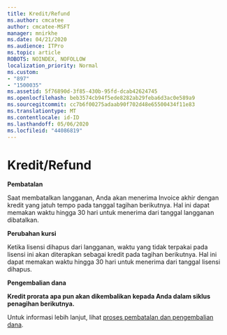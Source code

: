 ```yaml
---
title: Kredit/Refund
ms.author: cmcatee
author: cmcatee-MSFT
manager: mnirkhe
ms.date: 04/21/2020
ms.audience: ITPro
ms.topic: article
ROBOTS: NOINDEX, NOFOLLOW
localization_priority: Normal
ms.custom:
- "897"
- "1500035"
ms.assetid: 5f76890d-3f85-430b-95fd-dcab42624745
ms.openlocfilehash: beb3574cb94f5ede8282ab29feba6d3ac0e589a9
ms.sourcegitcommit: cc7b6f00275adaab90f702d48e65500434f11e83
ms.translationtype: MT
ms.contentlocale: id-ID
ms.lasthandoff: 05/06/2020
ms.locfileid: "44086819"
---
```

# <a name="creditrefund"></a>Kredit/Refund

**Pembatalan**
  
Saat membatalkan langganan, Anda akan menerima Invoice akhir dengan kredit yang jatuh tempo pada tanggal tagihan berikutnya. Hal ini dapat memakan waktu hingga 30 hari untuk menerima dari tanggal langganan dibatalkan.
  
**Perubahan kursi**
  
Ketika lisensi dihapus dari langganan, waktu yang tidak terpakai pada lisensi ini akan diterapkan sebagai kredit pada tagihan berikutnya. Hal ini dapat memakan waktu hingga 30 hari untuk menerima dari tanggal lisensi dihapus.

**Pengembalian dana**

**Kredit prorata apa pun akan dikembalikan kepada Anda dalam siklus penagihan berikutnya.**

Untuk informasi lebih lanjut, lihat [proses pembatalan dan pengembalian dana](https://docs.microsoft.com/microsoft-365/commerce/subscriptions/cancel-your-subscription?view=o365-worldwide). 
